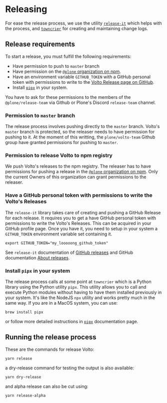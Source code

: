 # Releasing

For ease the release process, we use the utility [`release-it`](https://www.npmjs.com/package/release-it) which helps with the process, and [`towncrier`](https://towncrier.readthedocs.io) for creating and maintaining change logs.

## Release requirements

To start a release, you must fulfill the following requirements:

- Have permission to push to `master` branch
- Have permission on the [`@plone` organization on npm](https://www.npmjs.com/org/plone).
- Have an environment variable `GITHUB_TOKEN` with a GitHub personal token with permissions to write to the [Volto Release page on GitHub](https://github.com/plone/volto/releases).
- Install [`pipx`](https://pypa.github.io/pipx/) in your system.

You have to ask for these permissions to the members of the `@plone/release-team` via Github or Plone's Discord `release-team` channel.

### Permission to `master` branch

The release process involves pushing directly to the `master` branch.
Volto's `master` branch is protected, so the releaser needs to have permission for pushing to it.
At the moment of this writting, the `plone/volto-team` Github group have granted permissions for pushing to `master`.

### Permission to release Volto to npm registry

We push Volto's releases to the npm registry.
The releaser has to have permissions for pushing a release in the [`@plone` organization on npm](https://www.npmjs.com/org/plone).
Only the current Owners of this organization can grant permissions to the releaser.

### Have a GitHub personal token with permissions to write the Volto's Releases

The `release-it` library takes care of creating and pushing a GitHub Release for each release.
It requires you to get a have GitHub personal token with permissions to write the Volto's Releases.
This can be acquired in your GitHub profile page.
Once you have it, you need to setup in your system a `GITHUB_TOKEN` environment variable set containing it.

```shell
export GITHUB_TOKEN="my_looooong_github_token"
```

See `release-it` documentation of [GitHub releases](https://www.npmjs.com/package/release-it#github-releases) and GitHub documentation [About releases](https://docs.github.com/en/repositories/releasing-projects-on-github/about-releases).

### Install `pipx` in your system

The release process calls at some point at `towncrier` which is a Python library using the Python utility `pipx`.
This utility allows you to call and execute Python modules without having to have them installed previously in your system.
It's like the NodeJS `npx` utility and works pretty much in the same way.
If you are in a MacOS system, you can use:

```shell
brew install pipx
```

or follow more detailed instructions in [`pipx`](https://pypa.github.io/pipx/) documentation page.

## Running the release process

These are the commands for release Volto:

```shell
yarn release
```

a dry-release command for testing the output is also available:

```shell
yarn dry-release
```

and alpha release can also be cut using:

```shell
yarn release-alpha
```
